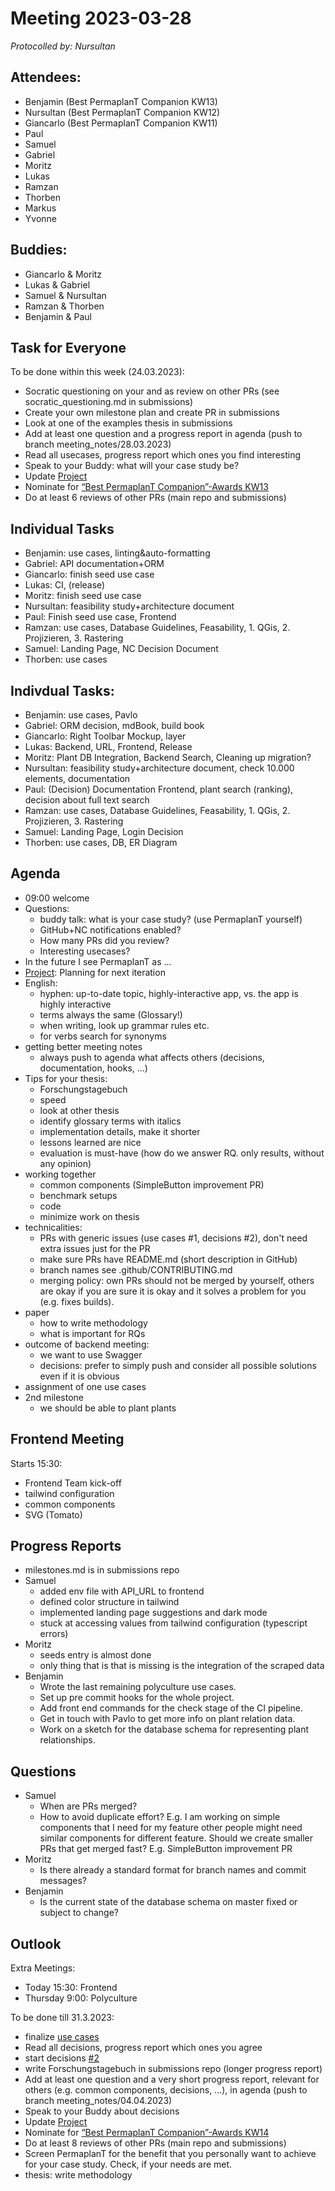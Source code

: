 # Meeting 2023-03-28

_Protocolled by: Nursultan_

## Attendees:

-   Benjamin (Best PermaplanT Companion KW13)
-   Nursultan (Best PermaplanT Companion KW12)
-   Giancarlo (Best PermaplanT Companion KW11)
-   Paul
-   Samuel
-   Gabriel
-   Moritz
-   Lukas
-   Ramzan
-   Thorben
-   Markus
-   Yvonne

## Buddies:

-   Giancarlo & Moritz
-   Lukas & Gabriel
-   Samuel & Nursultan
-   Ramzan & Thorben
-   Benjamin & Paul

## Task for Everyone

To be done within this week (24.03.2023):

-   Socratic questioning on your and as review on other PRs (see socratic_questioning.md in submissions)
-   Create your own milestone plan and create PR in submissions
-   Look at one of the examples thesis in submissions
-   Add at least one question and a progress report in agenda (push to branch meeting_notes/28.03.2023)
-   Read all usecases, progress report which ones you find interesting
-   Speak to your Buddy: what will your case study be?
-   Update [Project](https://github.com/orgs/ElektraInitiative/projects/4/)
-   Nominate for [“Best PermaplanT Companion”-Awards KW13](https://nextcloud.markus-raab.org/nextcloud/index.php/apps/polls/vote/8)
-   Do at least 6 reviews of other PRs (main repo and submissions)

## Individual Tasks

-   Benjamin: use cases, linting&auto-formatting
-   Gabriel: API documentation+ORM
-   Giancarlo: finish seed use case
-   Lukas: CI, (release)
-   Moritz: finish seed use case
-   Nursultan: feasibility study+architecture document
-   Paul: Finish seed use case, Frontend
-   Ramzan: use cases, Database Guidelines, Feasability, 1. QGis, 2. Projizieren, 3. Rastering
-   Samuel: Landing Page, NC Decision Document
-   Thorben: use cases

## Indivdual Tasks:

-   Benjamin: use cases, Pavlo
-   Gabriel: ORM decision, mdBook, build book
-   Giancarlo: Right Toolbar Mockup, layer
-   Lukas: Backend, URL, Frontend, Release
-   Moritz: Plant DB Integration, Backend Search, Cleaning up migration?
-   Nursultan: feasibility study+architecture document, check 10.000 elements, documentation
-   Paul: (Decision) Documentation Frontend, plant search (ranking), decision about full text search
-   Ramzan: use cases, Database Guidelines, Feasability, 1. QGis, 2. Projizieren, 3. Rastering
-   Samuel: Landing Page, Login Decision
-   Thorben: use cases, DB, ER Diagram

## Agenda

-   09:00 welcome
-   Questions:
    -   buddy talk: what is your case study? (use PermaplanT yourself)
    -   GitHub+NC notifications enabled?
    -   How many PRs did you review?
    -   Interesting usecases?
-   In the future I see PermaplanT as ...
-   [Project](https://github.com/orgs/ElektraInitiative/projects/4/): Planning for next iteration
-   English:
    -   hyphen: up-to-date topic, highly-interactive app, vs. the app is highly interactive
    -   terms always the same (Glossary!)
    -   when writing, look up grammar rules etc.
    -   for verbs search for synonyms
-   getting better meeting notes
    -   always push to agenda what affects others (decisions, documentation, hooks, ...)
-   Tips for your thesis:
    -   Forschungstagebuch
    -   speed
    -   look at other thesis
    -   identify glossary terms with italics
    -   implementation details, make it shorter
    -   lessons learned are nice
    -   evaluation is must-have (how do we answer RQ. only results, without any opinion)
-   working together
    -   common components (SimpleButton improvement PR)
    -   benchmark setups
    -   code
    -   minimize work on thesis
-   technicalities:
    -   PRs with generic issues (use cases #1, decisions #2), don't need extra issues just for the PR
    -   make sure PRs have README.md (short description in GitHub)
    -   branch names see .github/CONTRIBUTING.md
    -   merging policy: own PRs should not be merged by yourself, others are okay if you are sure it is okay and it solves a problem for you (e.g. fixes builds).
-   paper
    -   how to write methodology
    -   what is important for RQs
-   outcome of backend meeting:
    -   we want to use Swagger
    -   decisions: prefer to simply push and consider all possible solutions even if it is obvious
-   assignment of one use cases
- 2nd milestone
    - we should be able to plant plants

## Frontend Meeting

Starts 15:30:

-   Frontend Team kick-off
-   tailwind configuration
-   common components
-   SVG (Tomato)

## Progress Reports

-   milestones.md is in submissions repo
-   Samuel
    -   added env file with API_URL to frontend
    -   defined color structure in tailwind
    -   implemented landing page suggestions and dark mode
    -   stuck at accessing values from tailwind configuration (typescript errors)
-   Moritz
    -   seeds entry is almost done
    -   only thing that is that is missing is the integration of the scraped data
-   Benjamin
    -   Wrote the last remaining polyculture use cases.
    -   Set up pre commit hooks for the whole project.
    -   Add front end commands for the check stage of the CI pipeline.
    -   Get in touch with Pavlo to get more info on plant relation data.
    -   Work on a sketch for the database schema for representing plant relationships.

## Questions

-   Samuel
    -   When are PRs merged?
    -   How to avoid duplicate effort?
        E.g. I am working on simple components that I need for my feature other people might need similar components for different feature.
        Should we create smaller PRs that get merged fast? E.g. SimpleButton improvement PR
-   Moritz
    -   Is there already a standard format for branch names and commit messages?
-   Benjamin
    -   Is the current state of the database schema on master fixed or subject to change?

## Outlook

Extra Meetings:

-   Today 15:30: Frontend
-   Thursday 9:00: Polyculture

To be done till 31.3.2023:

-   finalize [use cases](https://github.com/ElektraInitiative/PermaplanT/issues/1)
-   Read all decisions, progress report which ones you agree
-   start decisions [#2](https://github.com/ElektraInitiative/PermaplanT/issues/2)
-   write Forschungstagebuch in submissions repo (longer progress report)
-   Add at least one question and a very short progress report, relevant for others (e.g. common components, decisions, ...), in agenda (push to branch meeting_notes/04.04.2023)
-   Speak to your Buddy about decisions
-   Update [Project](https://github.com/orgs/ElektraInitiative/projects/4/)
-   Nominate for [“Best PermaplanT Companion”-Awards KW14](https://nextcloud.markus-raab.org/nextcloud/index.php/apps/polls/vote/9)
-   Do at least 8 reviews of other PRs (main repo and submissions)
-   Screen PermaplanT for the benefit that you personally want to achieve for your case study. Check, if your needs are met.
-   thesis: write methodology
